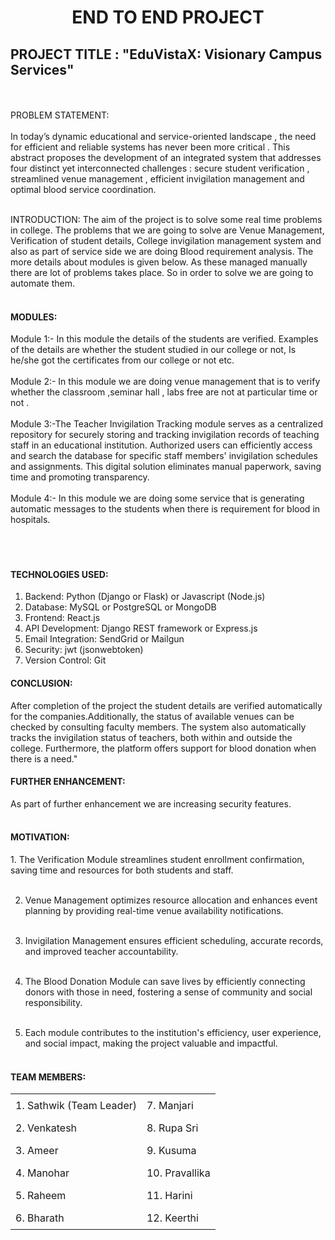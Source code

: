 
<h1 align="center">END TO END PROJECT</h1>
<h2>PROJECT TITLE :  "EduVistaX: Visionary Campus Services"</h2>
<br><br>
</h4>PROBLEM STATEMENT:</h4><br><br>
In today’s dynamic educational and service-oriented landscape , the need for efficient and reliable systems has never been more critical . This abstract proposes the development of an integrated system that addresses four distinct yet interconnected challenges : secure student verification , streamlined venue management , efficient invigilation management and optimal blood service coordination.<br><br>

INTRODUCTION:
The aim of the project is to solve some real time problems in college. The problems that we are going to solve are Venue Management, Verification of student details, College invigilation management system and also as part of service side we are doing Blood requirement analysis. The more details about modules is given below. As these managed manually there are lot of problems takes place. So in order to solve we are going to automate them.<br><br>




<h4>MODULES:</h4>
Module 1:- In this module the details of the students are verified. Examples of the details are whether the student studied in our college or not, Is he/she got the certificates from our college or not etc.<br><br>
Module 2:- In this module we are doing venue management that is to verify whether the classroom ,seminar hall , labs free are not at particular time or not .<br><br>
Module 3:-The Teacher Invigilation Tracking module serves as a centralized repository for securely storing and tracking invigilation records of teaching staff in an educational institution. Authorized users can efficiently access and search the database for specific staff members' invigilation schedules and assignments. This digital solution eliminates manual paperwork, saving time and promoting transparency. <br><br>
Module 4:- In this module we are doing some service that is generating automatic messages to the students when there is requirement for blood in hospitals.<br></br><br><br>

<h4>TECHNOLOGIES USED:</h4>


1. Backend: Python (Django or Flask) or Javascript (Node.js)
2. Database: MySQL or PostgreSQL or MongoDB
3. Frontend: React.js
4. API Development: Django REST framework or Express.js
5. Email Integration: SendGrid or Mailgun
6. Security: jwt (jsonwebtoken)
7. Version Control: Git









<h4>CONCLUSION:</h4>
After completion of the project the student details are verified automatically for the companies.Additionally, the status of available venues can be checked by consulting faculty members. The system also automatically tracks the invigilation status of teachers, both within and outside the college. Furthermore, the platform offers support for blood donation when there is a need."





<h4>FURTHER ENHANCEMENT:</h4>
As part of further enhancement we are increasing security features.<br><br>





<h4>MOTIVATION:</h4>
1. The Verification Module streamlines student enrollment confirmation, saving time and resources for both students and staff.<br><br>

2. Venue Management optimizes resource allocation and enhances event planning by providing real-time venue availability notifications.<br><br>

3. Invigilation Management ensures efficient scheduling, accurate records, and improved teacher accountability.<br><br>

4. The Blood Donation Module can save lives by efficiently connecting donors with those in need, fostering a sense of community and social responsibility.<br><br>

5. Each module contributes to the institution's efficiency, user experience, and social impact, making the project valuable and impactful.<br><br>


<h4>TEAM MEMBERS:</h4>
 <style>
    table {
      border-collapse: collapse;
      width: 100%;
    }
    th, td {
      padding: 8px;
      text-align: left;
    }
    
    table, th, td {
      border: none;
    }
   
    th:first-child, th:nth-child(2) {
      font-weight: normal;
    }
  </style>
  <table>
  <tr>
    <th>1. Sathwik (Team Leader)</th>
    <th>7. Manjari</th>
  </tr>
  <tr>
    <td>2. Venkatesh</td>
    <td>8. Rupa Sri</td>
  </tr>
  <tr>
    <td>3. Ameer</td>
    <td>9. Kusuma</td>
  </tr>
  <tr>
    <td>4. Manohar</td>
    <td>10. Pravallika</td>
  </tr>
  <tr>
    <td>5. Raheem</td>
    <td>11. Harini</td>
  </tr>
  <tr>
    <td>6. Bharath</td>
    <td>12. Keerthi</td>
  </tr>
</table>




